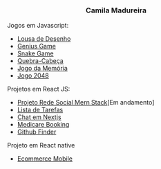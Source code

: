 
<h3 align="center">Camila Madureira</h3>

Jogos em Javascript:
- [Lousa de Desenho](https://github.com/ca-madureira/lousa-desenho)
- [Genius Game](https://github.com/ca-madureira/genius-game)
- [Snake Game](https://github.com/ca-madureira/snake-game)
- [Quebra-Cabeça](https://github.com/ca-madureira/jogo-quebra-cabeca)
- [Jogo da Memória](https://github.com/ca-madureira/jogo-memoria)
- [Jogo 2048 ](https://github.com/ca-madureira/game-2048)

Projetos em React JS:
- [Projeto Rede Social Mern Stack](https://github.com/ca-madureira/rede-social)[Em andamento]
- [Lista de Tarefas](https://github.com/ca-madureira/todo-mern)
- [Chat em Nextjs](https://github.com/ca-madureira/chat-next)
- [Medicare Booking](https://github.com/ca-madureira/medicare-booking-mern)
- [Github Finder](https://github.com/ca-madureira/github_finder)

Projeto em React native
- [Ecommerce Mobile](https://github.com/ca-madureira/fashion-app)

